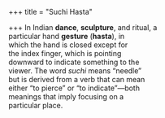 +++
title = "Suchi Hasta"

+++
In Indian **dance**, **sculpture**, and ritual, a  
particular hand **gesture** (**hasta**), in  
which the hand is closed except for  
the index finger, which is pointing  
downward to indicate something to the  
viewer. The word *suchi* means “needle”  
but is derived from a verb that can mean  
either “to pierce” or “to indicate”—both  
meanings that imply focusing on a  
particular place.